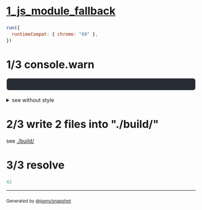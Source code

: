 # [1_js_module_fallback](../../preload_bundled_build.test.mjs#L35)

```js
run({
  runtimeCompat: { chrome: "60" },
})
```

# 1/3 console.warn

![img](console.warn.svg)

<details>
  <summary>see without style</summary>

```console
⚠ remove resource hint on "base/client/file.js" because it was bundled
```

</details>


# 2/3 write 2 files into "./build/"

see [./build/](./build/)

# 3/3 resolve

```js
42
```

---

<sub>
  Generated by <a href="https://github.com/jsenv/core/tree/main/packages/tooling/snapshot">@jsenv/snapshot</a>
</sub>
